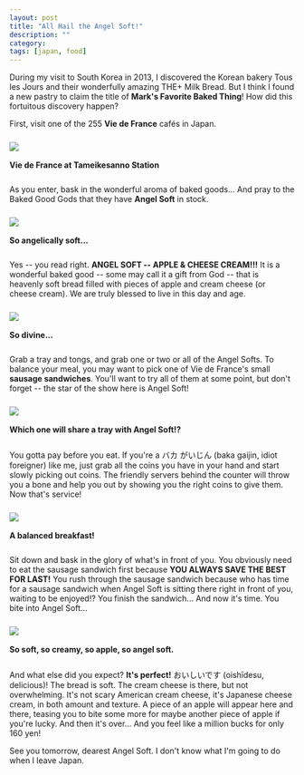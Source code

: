 ```yaml
---
layout: post
title: "All Hail the Angel Soft!"
description: ""
category: 
tags: [japan, food]
---
```


During my visit to South Korea in 2013, I discovered the Korean bakery Tous les Jours and their wonderfully amazing THE+ Milk Bread. But I think I found a new pastry to claim the title of **Mark's Favorite Baked Thing**! How did this fortuitous discovery happen?

First, visit one of the 255 **Vie de France** cafés in Japan.

<div>
	<img class="rounded-corners" style="max-width: 660px; margin-top: 10px; border: 0px;" src="/assets/images/posts/2015-05-20/vie-de-france.jpg"/>
	<p class="caption-text" style="line-height: 1.5em;  margin-bottom: 24px;"><strong>Vie de France at Tameikesanno Station</strong></p>
</div>

<!--break-->

As you enter, bask in the wonderful aroma of baked goods... And pray to the Baked Good Gods that they have **Angel Soft** in stock.

<div>
	<img class="rounded-corners" style="max-width: 660px; margin-top: 10px; border: 0px;" src="/assets/images/posts/2015-05-20/angelsoft.jpg"/>
	<p class="caption-text" style="line-height: 1.5em;  margin-bottom: 24px;"><strong>So angelically soft...</strong></p>
</div>

Yes -- you read right. **ANGEL SOFT -- APPLE & CHEESE CREAM!!!** It is a wonderful baked good -- some may call it a gift from God -- that is heavenly soft bread filled with pieces of apple and cream cheese (or cheese cream). We are truly blessed to live in this day and age.

<div>
	<img class="rounded-corners" style="max-width: 660px; margin-top: 10px; border: 0px;" src="/assets/images/posts/2015-05-20/angelsoft2.jpg"/>
	<p class="caption-text" style="line-height: 1.5em;  margin-bottom: 24px;"><strong>So divine...</strong></p>
</div>

Grab a tray and tongs, and grab one or two or all of the Angel Softs. To balance your meal, you may want to pick one of Vie de France's small **sausage sandwiches**. You'll want to try all of them at some point, but don't forget -- the star of the show here is Angel Soft!

<div>
	<img class="rounded-corners" style="max-width: 660px; margin-top: 10px; border: 0px;" src="/assets/images/posts/2015-05-20/hotdogs.jpg"/>
	<p class="caption-text" style="line-height: 1.5em;  margin-bottom: 24px;"><strong>Which one will share a tray with Angel Soft!?</strong></p>
</div>

You gotta pay before you eat. If you're a バカ がいじん (baka gaijin, idiot foreigner) like me, just grab all the coins you have in your hand and start slowly picking out coins. The friendly servers behind the counter will throw you a bone and help you out by showing you the right coins to give them. Now that's service!

<div>
	<img class="rounded-corners" style="max-width: 660px; margin-top: 10px; border: 0px;" src="/assets/images/posts/2015-05-20/balanced.jpg"/>
	<p class="caption-text" style="line-height: 1.5em;  margin-bottom: 24px;"><strong>A balanced breakfast!</strong></p>
</div>

Sit down and bask in the glory of what's in front of you. You obviously need to eat the sausage sandwich first because **YOU ALWAYS SAVE THE BEST FOR LAST!** You rush through the sausage sandwich because who has time for a sausage sandwich when Angel Soft is sitting there right in front of you, waiting to be enjoyed!? You finish the sandwich... And now it's time. You bite into Angel Soft...

<div>
	<img class="rounded-corners" style="max-width: 660px; margin-top: 10px; border: 0px;" src="/assets/images/posts/2015-05-20/inside.jpg"/>
	<p class="caption-text" style="line-height: 1.5em;  margin-bottom: 24px;"><strong>So soft, so creamy, so apple, so angel soft.</strong></p>
</div>

And what else did you expect? **It's perfect!** おいしいです (oishīdesu, delicious)! The bread is soft. The cream cheese is there, but not overwhelming. It's not scary American cream cheese, it's Japanese cheese cream, in both amount and texture. A piece of an apple will appear here and there, teasing you to bite some more for maybe another piece of apple if you're lucky. And then it's over... And you feel like a million bucks for only 160 yen!

See you tomorrow, dearest Angel Soft. I don't know what I'm going to do when I leave Japan.

